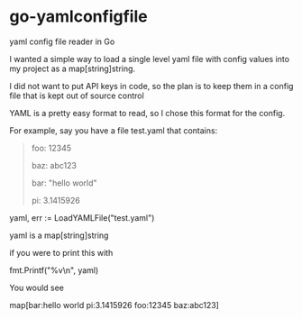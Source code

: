 # go-yamlconfigfile
yaml config file reader in Go

I wanted a simple way to load a single level yaml file with config values into my project as a map[string]string.

I did not want to put API keys in code, so the plan is to keep them in a config file that is kept out of source control

YAML is a pretty easy format to read, so I chose this format for the config.

For example, say you have a file test.yaml that contains:

>
> foo: 12345
>
> baz: abc123
>
> bar: "hello world"
>
> pi: 3.1415926
>


yaml, err := LoadYAMLFile("test.yaml")


yaml is a map[string]string

if you were to print this with 

fmt.Printf("%v\n", yaml)

You would see

map[bar:hello world pi:3.1415926 foo:12345 baz:abc123]

